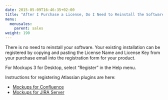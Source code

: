 ```yaml
---
date: 2015-05-09T16:46:35+02:00
title: "After I Purchase a License, Do I Need to Reinstall the Software?"
menu:
  menusales:
    parent: sales
weight: 190
---
```


There is no need to reinstall your software. Your existing installation can be registered by copying and pasting the License Name and License Key from your purchase email into the registration form for your product.

For Mockups 3 for Desktop, select “Register” in the Help menu.

Instructions for registering Atlassian plugins are here:

*   [Mockups for Confluence](https://docs.balsamiq.com/confluence/admin-guide/#registration-instructions)
*   [Mockups for JIRA Server](https://docs.balsamiq.com/jira/admin-guide/#registration-instructions)